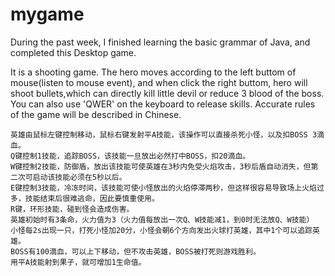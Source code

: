 # mygame
During the past week, I finished learning the basic grammar of Java, and completed this Desktop game.

It is a shooting game. The hero moves according to the left buttom of mouse(listen to mouse event), and when click the right buttom, hero will shoot bullets,which can directly kill little devil or reduce 3 blood of the boss. You can also use 'QWER' on the keyboard to release skills. Accurate rules of the game will be described in Chinese.   

`英雄由鼠标左键控制移动，鼠标右键发射平A技能，该操作可以直接杀死小怪，以及扣BOSS 3滴血。`  
`Q键控制1技能，追踪BOSS，该技能一旦放出必然打中BOSS，扣20滴血。`  
`W键控制2技能，防御盾，放出该技能可使英雄在3秒内免受火焰攻击，3秒后盾自动消失，但第二次可启动该技能必须在5秒以后。`  
`E键控制3技能，冷冻时间，该技能可使小怪放出的火焰停滞两秒，但这样很容易导致场上火焰过多，技能结束后很难逃命，因此要慎重使用。`  
`R键，环形技能，碰到怪会造成伤害。`  
`英雄初始时有3条命，火力值为3（火力值每放出一次Q、W技能减1，到0时无法放Q、W技能）`  
`小怪每2s出现一只，打死小怪加20分，小怪会朝6个方向发出火球打英雄，其中1个可以追踪英雄。`  
`BOSS有100滴血，可以上下移动，但不攻击英雄，BOSS被打死则游戏胜利。`  
`用平A技能射到果子，就可增加1生命值。`  





